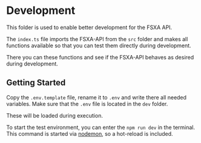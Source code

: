 # Development

This folder is used to enable better development for the FSXA API.

The `index.ts` file imports the FSXA-API from the `src` folder and makes all functions available so that you can test them directly during development.

There you can these functions and see if the FSXA-API behaves as desired during development.


## Getting Started 

Copy the `.env.template` file, rename it to `.env` and write there all needed variables.
Make sure that the `.env` file is located in the `dev` folder.

These will be loaded during execution.

To start the test environment, you can enter the `npm run dev` in the terminal.
This command is started via [nodemon](https://www.npmjs.com/package/nodemon), so a hot-reload is included.
